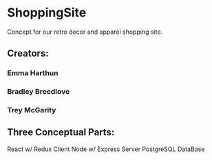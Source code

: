 # ShoppingSite
Concept for our retro decor and apparel shopping site.

## Creators:
### Emma Harthun
### Bradley Breedlove
### Trey McGarity

## Three Conceptual Parts:
React w/ Redux Client
Node w/ Express Server
PostgreSQL DataBase